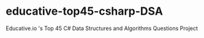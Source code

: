 # educative-top45-csharp-DSA
Educative.io 's Top 45 C# Data Structures and Algorithms Questions Project
